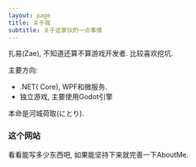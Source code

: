 ```yaml
---
layout: page
title: 关于我
subtitle: 关于这家伙的一点事情
---
```


扎易(Zae), 不知道还算不算游戏开发者. 比较喜欢挖坑.

主要方向:
- .NET( Core), WPF和微服务.
- 独立游戏, 主要使用Godot引擎

本命是河城荷取(にとり).

### 这个网站

看看能写多少东西吧, 如果能坚持下来就完善一下AboutMe.

